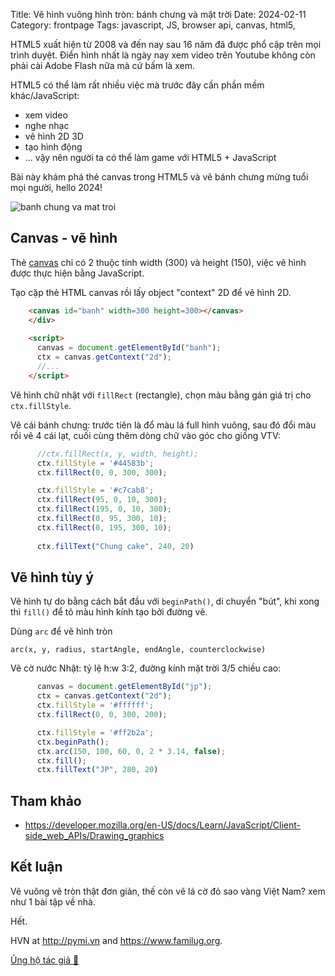Title: Vẽ hình vuông hình tròn: bánh chưng và mặt trời
Date: 2024-02-11
Category: frontpage
Tags: javascript, JS, browser api, canvas, html5,

HTML5 xuất hiện từ 2008 và đến nay sau 16 năm đã được phổ cập trên mọi trình duyệt. Điển hình nhất là ngày nay xem video trên Youtube không còn phải cài Adobe Flash nữa mà cứ bấm là xem.

HTML5 có thể làm rất nhiều việc mà trước đây cần phần mềm khác/JavaScript:
- xem video
- nghe nhạc
- vẽ hình 2D 3D
- tạo hình động
- ... vậy nên người ta có thể làm game với HTML5 + JavaScript

Bài này khám phá thẻ canvas trong HTML5 và vẽ bánh chưng mừng tuổi mọi người, hello 2024!

![banh chung va mat troi]({static}/images/rect_arc.png)
## Canvas - vẽ hình 
Thẻ [canvas](https://developer.mozilla.org/en-US/docs/Web/HTML/Element/canvas) chỉ có 2 thuộc tính width (300) và height (150), việc vẽ hình được thực hiện bằng JavaScript.

Tạo cặp thẻ HTML canvas rồi lấy object "context" 2D để vẽ hình 2D.

```html
    <canvas id="banh" width=300 height=300></canvas>
    </div>
    
    <script>
      canvas = document.getElementById("banh");
      ctx = canvas.getContext("2d");
      //...
    </script>
```

Vẽ hình chữ nhật với `fillRect` (rectangle), chọn màu bằng gán giá trị cho `ctx.fillStyle`.

Vẽ cái bánh chưng: trước tiên là đổ màu lá full hình vuông, 
sau đó đổi màu rồi vẽ 4 cái lạt, cuối cùng thêm dòng chữ vào góc cho giống VTV:

```js
      //ctx.fillRect(x, y, width, height);
      ctx.fillStyle = '#44583b';
      ctx.fillRect(0, 0, 300, 300);

      ctx.fillStyle = '#c7cab8';
      ctx.fillRect(95, 0, 10, 300);
      ctx.fillRect(195, 0, 10, 300);
      ctx.fillRect(0, 95, 300, 10);
      ctx.fillRect(0, 195, 300, 10);
      
      ctx.fillText("Chung cake", 240, 20)
```

## Vẽ hình tùy ý
Vẽ hình tự do bằng cách bắt đầu với `beginPath()`, di chuyển "bút", khi xong thì `fill()` để tô màu hình kính tạo bởi đường vẽ.

Dùng `arc` để vẽ hình tròn 

`arc(x, y, radius, startAngle, endAngle, counterclockwise)`

Vẽ cờ nước Nhật: tỷ lệ h:w 3:2, đường kính mặt trời 3/5 chiều cao:

```js
      canvas = document.getElementById("jp");
      ctx = canvas.getContext("2d");
      ctx.fillStyle = '#ffffff';
      ctx.fillRect(0, 0, 300, 200);

      ctx.fillStyle = '#ff2b2a';
      ctx.beginPath();
      ctx.arc(150, 100, 60, 0, 2 * 3.14, false);
      ctx.fill();
      ctx.fillText("JP", 280, 20)
```
## Tham khảo
- <https://developer.mozilla.org/en-US/docs/Learn/JavaScript/Client-side_web_APIs/Drawing_graphics>

## Kết luận
Vẽ vuông vẽ tròn thật đơn giản, thế còn vẽ lá cờ đỏ sao vàng Việt Nam? xem như 1 bài tập về nhà.

Hết.

HVN at <http://pymi.vn> and <https://www.familug.org>.

[Ủng hộ tác giả 🍺](https://www.familug.org/p/ung-ho.html)

